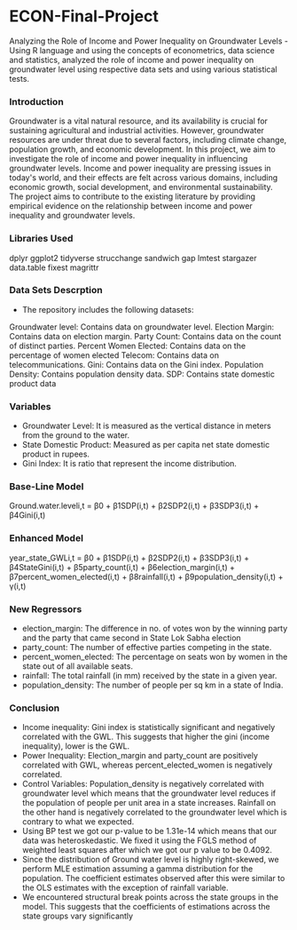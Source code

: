 # ECON-Final-Project
Analyzing the Role of Income and Power Inequality on Groundwater Levels - Using R language and using the concepts of econometrics, data science and statistics, analyzed the role of income and power inequality on groundwater level using respective data sets and using various statistical tests.

### Introduction
Groundwater is a vital natural resource, and its
availability is crucial for sustaining agricultural and
industrial activities. However, groundwater
resources are under threat due to several factors,
including climate change, population growth, and
economic development. In this project, we aim to
investigate the role of income and power inequality
in influencing groundwater levels.
Income and power inequality are pressing issues in
today's world, and their effects are felt across
various domains, including economic growth, social
development, and environmental sustainability.
The project aims to contribute to the existing
literature by providing empirical evidence on the
relationship between income and power inequality
and groundwater levels.

### Libraries Used
dplyr
ggplot2
tidyverse
strucchange
sandwich
gap
lmtest
stargazer
data.table
fixest
magrittr

### Data Sets Descrption
- The repository includes the following datasets:

Groundwater level: Contains data on groundwater level.
Election Margin: Contains data on election margin.
Party Count: Contains data on the count of distinct parties.
Percent Women Elected: Contains data on the percentage of women elected
Telecom: Contains data on telecommunications.
Gini: Contains data on the Gini index.
Population Density: Contains population density data.
SDP: Contains state domestic product data

### Variables
- Groundwater Level: It is measured as the 
vertical distance in 
meters from the ground 
to the water.
- State Domestic Product: Measured as per capita 
net state domestic 
product in rupees.
- Gini Index: It is ratio that represent 
the income distribution.

### Base-Line Model
Ground.water.leveli,t = β0 + β1SDP(i,t) + β2SDP2(i,t) + β3SDP3(i,t) + β4Gini(i,t)

### Enhanced Model
year_state_GWLi,t = β0 + β1SDP(i,t) + β2SDP2(i,t) + β3SDP3(i,t) + β4StateGini(i,t) + β5party_count(i,t) + β6election_margin(i,t) + β7percent_women_elected(i,t) + β8rainfall(i,t) + β9population_density(i,t) + γ(i,t)

### New Regressors
- election_margin: The difference in no. of votes won by the 
winning party and the party that came second in State Lok 
Sabha election
- party_count: The number of effective parties competing in 
the state.
- percent_women_elected: The percentage on seats won by 
women in the state out of all available seats.
- rainfall: The total rainfall (in mm) received by the state in a 
given year.
- population_density: The number of people per sq km in a 
state of India.

### Conclusion
- Income inequality: Gini index is statistically significant and negatively correlated with the 
GWL. This suggests that higher the gini (income inequality), lower is the GWL. 
- Power Inequality: Election_margin and party_count are positively correlated with GWL, 
whereas percent_elected_women is negatively correlated. 
- Control Variables: Population_density is negatively correlated with groundwater level 
which means that the groundwater level reduces if the population of people per unit area 
in a state increases. Rainfall on the other hand is negatively correlated to the groundwater 
level which is contrary to what we expected. 
- Using BP test we got our p-value to be 1.31e-14 which means that our data was 
heteroskedastic. We fixed it using the FGLS method of weighted least squares after 
which we got our p value to be 0.4092.
- Since the distribution of Ground water level is highly right-skewed, we perform MLE 
estimation assuming a gamma distribution for the population. The coefficient estimates 
observed after this were similar to the OLS estimates with the exception of rainfall 
variable.
- We encountered structural break points across the state groups in the model. This 
suggests that the coefficients of estimations across the state groups vary significantly

